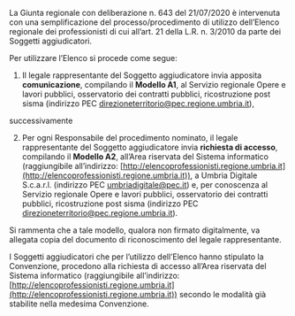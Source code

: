 La Giunta regionale con deliberazione n. 643 del 21/07/2020 è intervenuta con una semplificazione del processo/procedimento di utilizzo dell’Elenco regionale dei professionisti di cui all’art. 21 della L.R. n. 3/2010 da parte dei Soggetti aggiudicatori.

Per utilizzare l’Elenco si procede come segue:

1.	Il legale rappresentante del Soggetto aggiudicatore invia apposita **comunicazione**, compilando il **Modello A1**, al Servizio regionale Opere e lavori pubblici, osservatorio dei contratti pubblici, ricostruzione post sisma (indirizzo PEC [direzioneterritorio@pec.regione.umbria.it](direzioneterritorio@pec.regione.umbria.it)),

successivamente

2.	Per ogni Responsabile del procedimento nominato, il legale rappresentante del Soggetto aggiudicatore invia **richiesta di accesso**, compilando il **Modello A2**, all’Area riservata del Sistema informatico (raggiungibile all’indirizzo: [http://elencoprofessionisti.regione.umbria.it](http://elencoprofessionisti.regione.umbria.it)), a Umbria Digitale S.c.a.r.l. (indirizzo PEC [umbriadigitale@pec.it](umbriadigitale@pec.it)) e, per conoscenza al Servizio regionale Opere e lavori pubblici, osservatorio dei contratti pubblici, ricostruzione post sisma (indirizzo PEC [direzioneterritorio@pec.regione.umbria.it](direzioneterritorio@pec.regione.umbria.it)).

Si rammenta che a tale modello, qualora non firmato digitalmente, va allegata copia del documento di riconoscimento del legale rappresentante.

I Soggetti aggiudicatori che per l’utilizzo dell’Elenco hanno stipulato la Convenzione, procedono alla richiesta di accesso all’Area riservata del Sistema informatico (raggiungibile all’indirizzo: [http://elencoprofessionisti.regione.umbria.it](http://elencoprofessionisti.regione.umbria.it)) secondo le modalità già stabilite nella medesima Convenzione.
